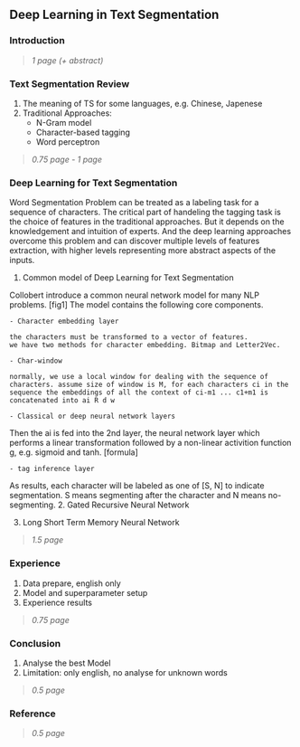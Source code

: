 ## Deep Learning in Text Segmentation

### Introduction

> *1 page (+ abstract)*

### Text Segmentation Review
1. The meaning of TS for some languages, e.g. Chinese, Japenese
2. Traditional Approaches: 
    - N-Gram model
    - Character-based tagging
    - Word perceptron

> *0.75 page - 1 page*

### Deep Learning for Text Segmentation
Word Segmentation Problem can be treated as a labeling task for a sequence of characters. The critical part of handeling the tagging task is the choice of features in the traditional approaches. But it depends on the knowledgement and intuition of experts. And the deep learning approaches overcome this problem and can discover multiple levels of features extraction, with higher levels representing more abstract aspects of the inputs. 

1. Common model of Deep Learning for Text Segmentation

Collobert introduce a common neural network model for many NLP problems. [fig1]
The model contains the following core components. 

    - Character embedding layer

    the characters must be transformed to a vector of features. 
    we have two methods for character embedding. Bitmap and Letter2Vec.

    - Char-window

    normally, we use a local window for dealing with the sequence of characters. assume size of window is M, for each characters ci in the sequence the embeddings of all the context of ci-m1 ... c1+m1 is concatenated into ai R d w

    - Classical or deep neural network layers

Then the ai is fed into the 2nd layer, the neural network layer which performs a linear transformation followed by a non-linear activition function g, e.g. sigmoid and tanh. [formula]

    - tag inference layer
  As results, each character will be labeled as one of [S, N] to indicate segmentation. S means segmenting after the character and N means no-segmenting. 
2. Gated Recursive Neural Network

3. Long Short Term Memory Neural Network

> *1.5 page*

### Experience
1. Data prepare, english only
2. Model and superparameter setup
3. Experience results

> *0.75 page*

### Conclusion
1. Analyse the best Model
2. Limitation: only english, no analyse for unknown words

> *0.5 page*

### Reference

> *0.5 page*
